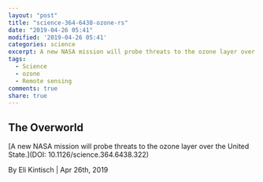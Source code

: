 ```yaml
---
layout: "post"
title: "science-364-6438-ozone-rs"
date: "2019-04-26 05:41"
modified: '2019-04-26 05:41'
categories: science
excerpt: A new NASA mission will probe threats to the ozone layer over the United State
tags:
  - Science
  - ozone
  - Remote sensing
comments: true
share: true
---
```


## The Overworld

[A new NASA mission will probe threats to the ozone layer over the United State.](DOI: 10.1126/science.364.6438.322)

By Eli Kintisch | Apr 26th, 2019
